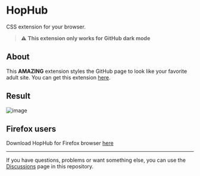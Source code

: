 # HopHub
CSS extension for your browser.

> :warning: **This extension only works for GitHub dark mode**

## About
This <b>AMAZING</b> extension styles the GitHub page to look like your favorite adult site.
You can get this extension [here](https://github.com/ultronstudio/HopHub/releases).

## Result
![image](https://user-images.githubusercontent.com/71195567/223530335-e7b17876-929b-46a9-bd92-2c6c4e98b4e1.png)

## Firefox users
Download HopHub for Firefox browser [here](https://addons.mozilla.org/cs/firefox/addon/hophub)

---
If you have questions, problems or want something else, you can use the [Discussions](https://github.com/ultronstudio/HopHub/discussions) page in this repository.
